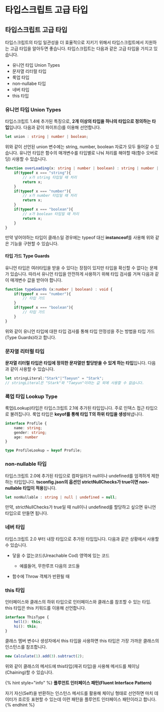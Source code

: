 # 타입스크립트 고급 타입

## 타입스크립트 고급 타입

 타입스크립트의 타입 일관성을 더 효율적으로 지키기 위해서 타입스크립트에서 지원하는 고급 타입을 알아두면 좋습니다.   타입스크립트는 다음과 같은 고급 타입을 가지고 있습니다. 

* 유니언 타입 Union Types
* 문자열 리터럴 타입
* 룩업 타입
* non-nullabe 타입
* 네버 타입
* this 타입

### 유니언 타입 Union Types

 타입스크립트 1.4에 추가된 특징으로, **2개 이상의 타입을 하나의 타입으로 정의하는 타입**입니다. 다음과 같이 파이프\(\|\)를 이용해 선언합니다.

```typescript
let union : string | number | boolean;
```

 위와 같이 선언된 union 변수에는 string, number, boolean 자료가 모두 들어갈 수 있습니다. 유니언 타입은 함수의 매개변수를 타입별로 나눠 처리를 해야할 때\(함수 오버로딩\) 사용할 수 있습니다. 

```typescript
function overLoading(x: string | number | boolean) : string | number | boolean {
    if(typeof x === "string"){
        // x가 string 타입일 때 처리
        return x;
    }
    if(typeof x === "number"){
        // x가 number 타입일 때 처리
        return x;
    }
    if(typeof x === "boolean"){
        // x가 boolean 타입일 때 처리
        return x;
    }          
}
```

 만약 넣어야하는 타입이 클래스일 경우에는 typeof 대신 **instanceof**를 사용해 위와 같은 기능을 구현할 수 있습니다.  

#### 타입 가드 Type Guards

 유니언 타입은 여러타입을 받을 수 있다는 장점이 있지만 타입을 확신할 수 없다는 문제가 있습니다. 따라서 유니언 타입을  안전하게 사용하기 위해 타입 검사를 거쳐 다음과 같이 매개변수 값을 받아야 합니다.

```typescript
function typeGuards (x:number | boolean) : void {
    if(typeof x === "number"){
        // 타입 가드
    }
    if(typeof x === "boolean"){
        // 타입 가드
    }
}
```

 위와 같이 유니언 타입에 대한 타입 검사를 통해 타입 안정성을 주는 방법을 타입 가드\(Type Guards\)라고 합니다. 

### 문자열 리터럴 타입

 **문자열 리터럴 타입은 타입에 정의한 문자열만 할당받을 수 있게 하는 타입**입니다. 다음과 같이 사용할 수 있습니다.

```typescript
let stringLiteral:"Stark"|"Taeyun" = "Stark";
// stringLiteral은 "Stark"와 "Taeyun"이라는 값 외에 사용할 수 없습니다.
```

### 룩업 타입 Lookup Type

 룩업\(Lookup\)타입은 타입스크립트 2.1에 추가된 타입입니다. 주로 인덱스 접근 타입으로 불려집니다. 룩업 타입은 **keyof를 통해 타입 T의 하위 타입을 생성**해냅니다.

```typescript
interface Profile {
    name: string;
    gender: string;
    age: number
}

type ProfileLookup = keyof Profile; 
```

### non-nullable 타입

 타입스크립트 2.0에 추가된 타입으로 컴파일러가 null이나 undefined를 엄격하게 제한하는 타입입니다. **tsconfig.json의 옵션인 strictNullChecks가 true이면 non-nullable 타입이 적용**됩니다. 

```typescript
let nonNullable : string | null | undefined = null;
```

 만약, strictNullChecks가 true일 때 null이나 undefined를 할당하고 싶으면 유니언 타입으로 만들면 됩니다.

### 네버 타입

 타입스크립트 2.0 부터 내장 타입으로 추가된 타입입니다. 다음과 같은 상황에서 사용할 수 있습니다.

* 닿을 수 없는코드\(Ureachable Cod\) 영역에 있는 코드

  * 예를들어, 무한루프 다음의 코드들

* 함수에 Throw 객체가 반환될 때

### this 타입 

 인터페이스와 클래스의 하위 타입으로 인터페이스와 클래스를 참조할 수 있는 타입. this 타입은 this 키워드를 이용해 선언합니다. 

```typescript
interface ThisType {
    hell(): this;
    hi(): this;
}
```

 클래스 멤버 변수나 생성자에서 this 타입을 사용하면 this 타입은 가장 가까운 클래스의 인스턴스를 참조합니다. 

```typescript
new Calculate(1).add(3).subtract(2);
```

 위와 같이 클래스의 메서드에 this타입\(재귀 타입\)을 사용해 메서드를 체이닝\(Chaining\)할 수 있습니다. 

{% hint style="info" %}
**플루언트 인터페이스 패턴\(Fluent Interface Pattern\)**

 자기 자신\(Self\)을 반환하는 인스턴스 메서드를 활용해 체이닝 형태로 선언하면 마치 데이터가 흐르듯 표현할 수 있는데 이런 패턴을 플루언트 인터페이스 패턴이라고 합니다.
{% endhint %}


